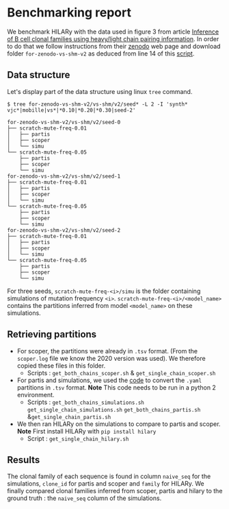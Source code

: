 # Benchmarking report

We benchmark HILARy with the data used in figure 3 from article [Inference of B cell clonal families using heavy/light chain pairing information](https://journals.plos.org/ploscompbiol/article?id=10.1371/journal.pcbi.1010723). In order to do that we follow instructions from their [zenodo](https://zenodo.org/records/6998443) web page and download folder `for-zenodo-vs-shm-v2` as deduced from line 14 of this [script](https://github.com/psathyrella/partis/blob/7c7ec8981ca55bdaf8139fb5692a56382f050dca/bin/run-paired-loci.sh).


## Data structure

Let's display part of the data structure using linux `tree` command.

`$ tree for-zenodo-vs-shm-v2/vs-shm/v2/seed* -L 2 -I 'synth* vjc*|mobille|vs*|*0.10|*0.20|*0.30|seed-2'`

```
for-zenodo-vs-shm-v2/vs-shm/v2/seed-0
├── scratch-mute-freq-0.01
│   ├── partis
│   ├── scoper
│   └── simu
└── scratch-mute-freq-0.05
    ├── partis
    ├── scoper
    └── simu
for-zenodo-vs-shm-v2/vs-shm/v2/seed-1
├── scratch-mute-freq-0.01
│   ├── partis
│   ├── scoper
│   └── simu
└── scratch-mute-freq-0.05
    ├── partis
    ├── scoper
    └── simu
for-zenodo-vs-shm-v2/vs-shm/v2/seed-2
├── scratch-mute-freq-0.01
│   ├── partis
│   ├── scoper
│   └── simu
└── scratch-mute-freq-0.05
    ├── partis
    ├── scoper
    └── simu
```

For three seeds, `scratch-mute-freq-<i>/simu` is the folder containing simulations of mutation frequency `<i>`. `scratch-mute-freq-<i>/<model_name>` contains the partitions inferred from model `<model_name>` on these simulations.

## Retrieving partitions

- For scoper, the partitions were already in `.tsv` format. (From the `scoper.log` file we know the 2020 version was used). We therefore copied these files in this folder.
  - Scripts : `get_both_chains_scoper.sh` & `get_single_chain_scoper.sh`
- For partis and simulations, we used the [code](https://github.com/psathyrella/partis/blob/main/bin/parse-output.py) to convert the `.yaml` partitions in `.tsv` format. **Note** This code needs to be run in a python 2 environment.
  - Scripts : `get_both_chains_simulations.sh` `get_single_chain_simulations.sh` `get_both_chains_partis.sh` &`get_single_chain_partis.sh`
- We then ran HILARy on the simulations to compare to partis and scoper. **Note** First install HILARy with `pip install hilary`
  - Script : `get_single_chain_hilary.sh`

## Results

The clonal family of each sequence is found in column `naive_seq` for the simulations, `clone_id` for partis and scoper and `family` for HILARy. We finally compared clonal families inferred from scoper, partis and hilary to the ground truth : the `naive_seq` column of the simulations.
